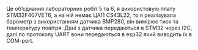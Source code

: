 Це обʼєднання лабораторних робіт 5 та 6, я використовую плату STM32F407VET6, а на ній немає ЦАП CS43L22, 
то я реалізувала барометр з використанням датчика BMP280,  він  вимірює тиск та температуру повітря.
Дані з датчика передаються в STM32 через I2C, далі по протоколу UART вони передаються в esp32 який виводить їх в COM-port.
